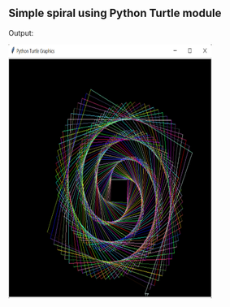<h2>Simple spiral using <b>Python Turtle module</b></h2>

Output:


<img src="output.png" width="400" height="500">
